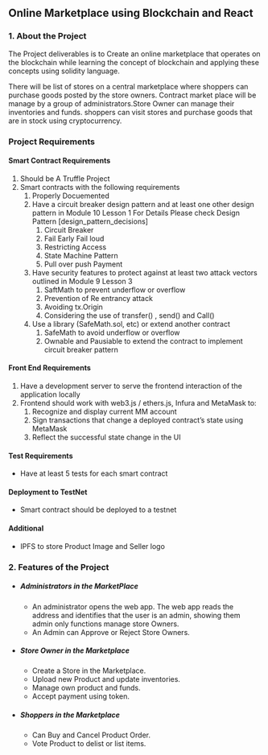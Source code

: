 ## Online Marketplace using Blockchain and React
### 1. About the Project
The Project deliverables is to Create an online marketplace that operates on the blockchain while learning the concept of blockchain and applying these concepts using solidity language.  

There will be list of stores on a central marketplace where shoppers can purchase goods posted by the store owners. Contract market place will be manage by a group of administrators.Store Owner can manage their inventories and funds. shoppers can visit stores and purchase goods that are in stock using cryptocurrency.

### Project Requirements 

#### Smart Contract Requirements
1.  Should be A Truffle Project
2. Smart contracts with the following requirements
      1. Properly Docuemented
      2. Have a circuit breaker design pattern and at least one other design pattern in Module 10 Lesson 1
      For Details Please check Design Pattern [design_pattern_decisions]
            1. Circuit Breaker
            2. Fail Early Fail loud
            3. Restricting Access
            4. State Machine Pattern
            5. Pull over push Payment
      3. Have security features to protect against at least two attack vectors outlined in Module 9 Lesson 3
            1. SaftMath to prevent underflow or overflow 
            2. Prevention of Re entrancy attack
            3. Avoiding tx.Origin
            4. Considering the use of transfer() , send() and Call()
      4. Use a library (SafeMath.sol, etc) or extend another contract
            1. SafeMath to avoid underflow or overflow
            2. Ownable and Pausiable to extend the contract to implement circuit breaker pattern
#### Front End Requirements
1. Have a development server to serve the frontend interaction of the application locally
2. Frontend should work with web3.js / ethers.js, Infura and MetaMask to:
      1. Recognize and display current MM account
      2. Sign transactions that change a deployed contract’s state using MetaMask
      3. Reflect the successful state change in the UI
     
#### Test Requirements
* Have at least 5 tests for each smart contract
#### Deployment to TestNet
* Smart contract should be deployed to a testnet
#### Additional 
* IPFS to store Product Image and Seller logo


### 2.  Features of the Project
* ##### Administrators in the MarketPlace
    * An administrator opens the web app. The web app reads the address and identifies that the user is an admin, showing them admin only functions manage store Owners.
    * An Admin can Approve  or Reject Store Owners.
* ##### Store Owner in the Marketplace
    * Create a Store in the Marketplace.
    * Upload new Product and update inventories.
    * Manage own product and funds.
    * Accept payment using token.
* ##### Shoppers in the Marketplace 
    * Can Buy and Cancel Product Order.
    * Vote Product to delist or list items.
 

